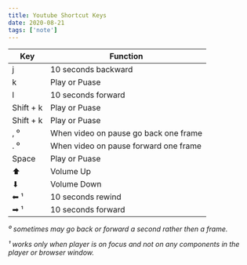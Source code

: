 ```yaml
---
title: Youtube Shortcut Keys
date: 2020-08-21
tags: ['note']
---
```


| Key       | Function                              |
| --------- | ------------------------------------- |
| j         | 10 seconds backward                   |
| k         | Play or Puase                         |
| l         | 10 seconds forward                    |
| Shift + k | Play or Puase                         |
| Shift + k | Play or Puase                         |
| , ⁰       | When video on pause go back one frame |
| . ⁰       | When video on pause forward one frame |
| Space     | Play or Puase                         |
| ⬆         | Volume Up                             |
| ⬇         | Volume Down                           |
| ⬅ ¹       | 10 seconds rewind                     |
| ➡ ¹       | 10 seconds forward                    |

_⁰ sometimes may go back or forward a second rather then a frame._

_¹ works only when player is on focus and not on any components in the player or browser window._
